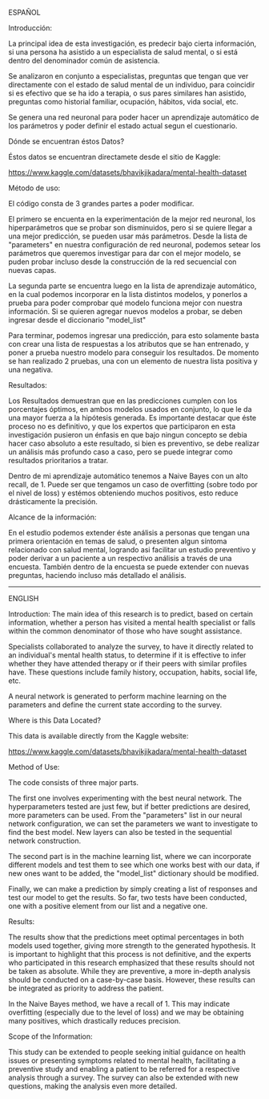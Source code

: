 ESPAÑOL


Introducción:

La principal idea de esta investigación, es predecir bajo cierta información, si una persona ha asistido a un especialista de salud mental, o si está dentro del denominador común de asistencia.

Se analizaron en conjunto a especialistas, preguntas que tengan que ver directamente con el estado de salud mental de un individuo, para coincidir si es efectivo que se ha ido a terapia, o sus pares similares han asistido, preguntas como historial familiar, ocupación, hábitos, vida social, etc.

Se genera una red neuronal para poder hacer un aprendizaje automático de los parámetros y poder definir el estado actual segun el cuestionario.


Dónde se encuentran éstos Datos?

Éstos datos se encuentran directamete desde el sitio de Kaggle:

https://www.kaggle.com/datasets/bhavikjikadara/mental-health-dataset


Método de uso:

El código consta de 3 grandes partes a poder modificar.

El primero se encuenta en la experimentación de la mejor red neuronal, los hiperparámetros que se probar son disminuidos, pero si se quiere llegar a una mejor predicción, se pueden usar más parámetros. 
Desde la lista de "parameters" en nuestra configuración de red neuronal, podemos setear los parámetros que queremos investigar para dar con el mejor modelo, se puden probar incluso desde la construcción de la red secuencial con nuevas capas.

La segunda parte se encuentra luego en la lista de aprendizaje automático, en la cual podemos incorporar en la lista distintos modelos, y ponerlos a prueba para poder comprobar qué modelo funciona mejor con nuestra información. Si se quieren agregar nuevos modelos a probar, se deben ingresar desde el diccionario "model_list"

Para terminar, podemos ingresar una predicción, para esto solamente basta con crear una lista de respuestas a los atributos que se han entrenado, y poner a prueba nuestro modelo para conseguir los resultados. De momento se han realizado 2 pruebas, una con un elemento de nuestra lista positiva y una negativa.


Resultados:

Los Resultados demuestran que en las predicciones cumplen con los porcentajes óptimos, en ambos modelos usados en conjunto, lo que le da una mayor fuerza a la hipótesis generada. Es importante destacar que éste proceso no es definitivo, y que los expertos que participaron en esta investigación pusieron un énfasis en que bajo ningun concepto se debia hacer caso absoluto a este resultado, si bien es preventivo, se debe realizar un análisis más profundo caso a caso, pero se puede integrar como resultados prioritarios a tratar.

Dentro de mi aprendizaje automático tenemos a Naive Bayes con un alto recall, de 1. Puede ser que tengamos un caso de overfitting (sobre todo por el nivel de loss) y estémos obteniendo muchos positivos, esto reduce drásticamente la precisión.


Alcance de la información:

En el estudio podemos extender éste análisis a personas que tengan una primera orientación en temas de salud, o presenten algun síntoma relacionado con salud mental, logrando asi facilitar un estudio preventivo y poder derivar a un paciente a un respectivo análisis a través de una encuesta. También dentro de la encuesta se puede extender con nuevas preguntas, haciendo incluso más detallado el análisis.

------------------------------------------------------------------------------------------------------------------------------------------------------------------------------------------------------------------------------

ENGLISH

Introduction:
The main idea of this research is to predict, based on certain information, whether a person has visited a mental health specialist or falls within the common denominator of those who have sought assistance.

Specialists collaborated to analyze the survey, to have it directly related to an individual's mental health status, to determine if it is effective to infer whether they have attended therapy or if their peers with similar profiles have. These questions include family history, occupation, habits, social life, etc.

A neural network is generated to perform machine learning on the parameters and define the current state according to the survey.

Where is this Data Located?

This data is available directly from the Kaggle website:

https://www.kaggle.com/datasets/bhavikjikadara/mental-health-dataset

Method of Use:

The code consists of three major parts.

The first one involves experimenting with the best neural network. The hyperparameters tested are just few, but if better predictions are desired, more parameters can be used. From the "parameters" list in our neural network configuration, we can set the parameters we want to investigate to find the best model. New layers can also be tested in the sequential network construction.

The second part is in the machine learning list, where we can incorporate different models and test them to see which one works best with our data, if new ones want to be added, the "model_list" dictionary should be modified.

Finally, we can make a prediction by simply creating a list of responses and test our model to get the results. So far, two tests have been conducted, one with a positive element from our list and a negative one.

Results:

The results show that the predictions meet optimal percentages in both models used together, giving more strength to the generated hypothesis. It is important to highlight that this process is not definitive, and the experts who participated in this research emphasized that these results should not be taken as absolute. While they are preventive, a more in-depth analysis should be conducted on a case-by-case basis. However, these results can be integrated as priority to address the patient.

In the Naive Bayes method, we have a recall of 1. This may indicate overfitting (especially due to the level of loss) and we may be obtaining many positives, which drastically reduces precision.

Scope of the Information:

This study can be extended to people seeking initial guidance on health issues or presenting symptoms related to mental health, facilitating a preventive study and enabling a patient to be referred for a respective analysis through a survey. The survey can also be extended with new questions, making the analysis even more detailed.

